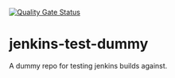[![Quality Gate Status](https://sonarqube.ceros.com/api/project_badges/measure?project=ceros-product&metric=alert_status)](https://sonarqube.ceros.com/dashboard?id=ceros-product)

# jenkins-test-dummy
A dummy repo for testing jenkins builds against.
